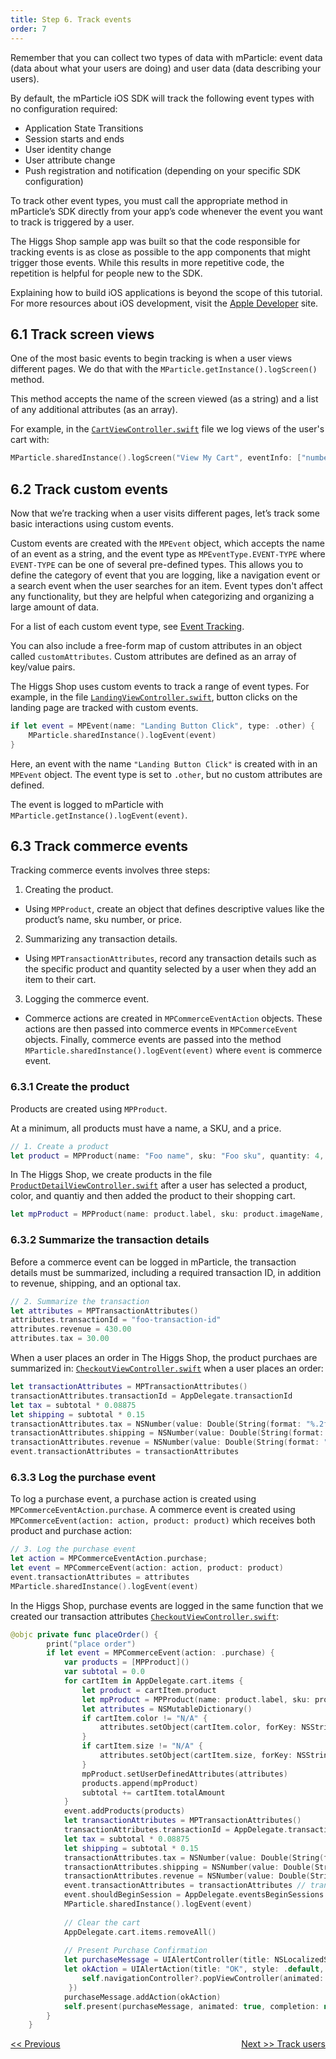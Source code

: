 ```yaml
---
title: Step 6. Track events
order: 7
---
```


Remember that you can collect two types of data with mParticle: event data (data about what your users are doing) and user data (data describing your users).

By default, the mParticle iOS SDK will track the following event types with no configuration required:

* Application State Transitions
* Session starts and ends
* User identity change
* User attribute change
* Push registration and notification (depending on your specific SDK configuration)

To track other event types, you must call the appropriate method in mParticle’s SDK directly from your app’s code whenever the event you want to track is triggered by a user.

The Higgs Shop sample app was built so that the code responsible for tracking events is as close as possible to the app components that might trigger those events. While this results in more repetitive code, the repetition is helpful for people new to the SDK.

<aside>
    Explaining how to build iOS applications is beyond the scope of this tutorial. For more resources about iOS development, visit the <a href="https://developer.apple.com/develop/">Apple Developer</a> site.
</aside>

## 6.1 Track screen views

One of the most basic events to begin tracking is when a user views different pages. We do that with the `MParticle.getInstance().logScreen()` method.

This method accepts the name of the screen viewed (as a string) and a list of any additional attributes (as an array).

For example, in the [`CartViewController.swift`](https://github.com/mParticle/mparticle-apple-sample-apps/blob/main/core-sdk-samples/higgs-shop-sample-app/HiggsShopSampleApp/CartViewController.swift) file we log views of the user's cart with:

~~~swift
MParticle.sharedInstance().logScreen("View My Cart", eventInfo: ["number_of_products": numberOfProducts, "total_product_amounts": subTotal])
~~~

## 6.2 Track custom events

Now that we’re tracking when a user visits different pages, let’s track some basic interactions using custom events. 

Custom events are created with the `MPEvent` object, which accepts the name of an event as a string, and the event type as `MPEventType.EVENT-TYPE` where `EVENT-TYPE` can be one of several pre-defined types. This allows you to define the category of event that you are logging, like a navigation event or a search event when the user searches for an item. Event types don't affect any functionality, but they are helpful when categorizing and organizing a large amount of data.

For a list of each custom event type, see [Event Tracking](/developers/sdk/ios/event-tracking/#custom-event-type).

You can also include a free-form map of custom attributes in an object called `customAttributes`. Custom attributes are defined as an array of key/value pairs.

The Higgs Shop uses custom events to track a range of event types. For example, in the file [`LandingViewController.swift`](https://github.com/mParticle/mparticle-apple-sample-apps/blob/main/core-sdk-samples/higgs-shop-sample-app/HiggsShopSampleApp/LandingViewController.swift), button clicks on the landing page are tracked with custom events.

~~~swift
if let event = MPEvent(name: "Landing Button Click", type: .other) {
    MParticle.sharedInstance().logEvent(event)
}
~~~

Here, an event with the name `"Landing Button Click"` is created with in an `MPEvent` object. The event type is set to `.other`, but no custom attributes are defined.

The event is logged to mParticle with `MParticle.getInstance().logEvent(event)`.

## 6.3 Track commerce events

Tracking commerce events involves three steps:

1. Creating the product.

* Using `MPProduct`, create an object that defines descriptive values like the product’s name, sku number, or price. 

2. Summarizing any transaction details.

* Using `MPTransactionAttributes`, record any transaction details such as the specific product and quantity selected by a user when they add an item to their cart.

3. Logging the commerce event.

* Commerce actions are created in `MPCommerceEventAction` objects. These actions are then passed into commerce events in `MPCommerceEvent` objects. Finally, commerce events are passed into the method `MParticle.sharedInstance().logEvent(event)` where `event` is commerce event.

### 6.3.1 Create the product

Products are created using `MPProduct`.

<aside>
    At a minimum, all products must have a name, a SKU, and a price.
</aside>

~~~swift
// 1. Create a product
let product = MPProduct(name: "Foo name", sku: "Foo sku", quantity: 4, price: 100.00)
~~~

In The Higgs Shop, we create products in the file [`ProductDetailViewController.swift`](https://github.com/mParticle/mparticle-apple-sample-apps/blob/main/core-sdk-samples/higgs-shop-sample-app/HiggsShopSampleApp/ProductDetailViewController.swift) after a user has selected a product, color, and quantiy and then added the product to their shopping cart.

~~~swift
let mpProduct = MPProduct(name: product.label, sku: product.imageName, quantity: NSNumber(value: selectedQuantity), price: NSNumber(value: product.price))
~~~

### 6.3.2 Summarize the transaction details

Before a commerce event can be logged in mParticle, the transaction details must be summarized, including a required transaction ID, in addition to revenue, shipping, and an optional tax. 

~~~swift
// 2. Summarize the transaction
let attributes = MPTransactionAttributes()
attributes.transactionId = "foo-transaction-id"
attributes.revenue = 430.00
attributes.tax = 30.00
~~~

When a user places an order in The Higgs Shop, the product purchaes are summarized in: [`CheckoutViewController.swift`](https://github.com/mParticle/mparticle-apple-sample-apps/blob/main/core-sdk-samples/higgs-shop-sample-app/HiggsShopSampleApp/CheckoutViewController.swift) when a user places an order:

~~~swift
let transactionAttributes = MPTransactionAttributes()
transactionAttributes.transactionId = AppDelegate.transactionId
let tax = subtotal * 0.08875
let shipping = subtotal * 0.15
transactionAttributes.tax = NSNumber(value: Double(String(format: "%.2f", tax)) ?? 0)
transactionAttributes.shipping = NSNumber(value: Double(String(format: "%.2f", shipping)) ?? 0)
transactionAttributes.revenue = NSNumber(value: Double(String(format: "%.2f", subtotal + tax + shipping)) ?? 0)
event.transactionAttributes = transactionAttributes
~~~

### 6.3.3 Log the purchase event

To log a purchase event, a purchase action is created using `MPCommerceEventAction.purchase`. A commerce event is created using `MPCommerceEvent(action: action, product: product)` which receives both product and purchase action:

~~~swift
// 3. Log the purchase event
let action = MPCommerceEventAction.purchase;
let event = MPCommerceEvent(action: action, product: product)
event.transactionAttributes = attributes
MParticle.sharedInstance().logEvent(event)
~~~

In the Higgs Shop, purchase events are logged in the same function that we created our transaction attributes [`CheckoutViewController.swift`](https://github.com/mParticle/mparticle-apple-sample-apps/blob/main/core-sdk-samples/higgs-shop-sample-app/HiggsShopSampleApp/CheckoutViewController.swift):

~~~swift
@objc private func placeOrder() {
        print("place order")
        if let event = MPCommerceEvent(action: .purchase) {
            var products = [MPProduct]()
            var subtotal = 0.0
            for cartItem in AppDelegate.cart.items {
                let product = cartItem.product
                let mpProduct = MPProduct(name: product.label, sku: product.imageName, quantity: NSNumber(value: cartItem.quantity), price: NSNumber(value: product.price))
                let attributes = NSMutableDictionary()
                if cartItem.color != "N/A" {
                    attributes.setObject(cartItem.color, forKey: NSString("color"))
                }
                if cartItem.size != "N/A" {
                    attributes.setObject(cartItem.size, forKey: NSString("size"))
                }
                mpProduct.setUserDefinedAttributes(attributes)
                products.append(mpProduct)
                subtotal += cartItem.totalAmount
            }
            event.addProducts(products)
            let transactionAttributes = MPTransactionAttributes()
            transactionAttributes.transactionId = AppDelegate.transactionId
            let tax = subtotal * 0.08875
            let shipping = subtotal * 0.15
            transactionAttributes.tax = NSNumber(value: Double(String(format: "%.2f", tax)) ?? 0)
            transactionAttributes.shipping = NSNumber(value: Double(String(format: "%.2f", shipping)) ?? 0)
            transactionAttributes.revenue = NSNumber(value: Double(String(format: "%.2f", subtotal + tax + shipping)) ?? 0)
            event.transactionAttributes = transactionAttributes // transaction attributes are required
            event.shouldBeginSession = AppDelegate.eventsBeginSessions
            MParticle.sharedInstance().logEvent(event)
            
            // Clear the cart
            AppDelegate.cart.items.removeAll()
            
            // Present Purchase Confirmation
            let purchaseMessage = UIAlertController(title: NSLocalizedString("Purchase Complete", comment: ""), message: NSLocalizedString("No actual purchase has been made.", comment: ""), preferredStyle: .alert)
            let okAction = UIAlertAction(title: "OK", style: .default, handler: { (_) -> Void in
                self.navigationController?.popViewController(animated: true)
             })
            purchaseMessage.addAction(okAction)
            self.present(purchaseMessage, animated: true, completion: nil)
        }
    }
~~~

<a href="/developers/quickstart/ios/verify-connection/" style="position:relative; float:left"><< Previous</a>
<a href="/developers/quickstart/ios/track-users/" style="position:relative; float:right">Next >> Track users</a>
